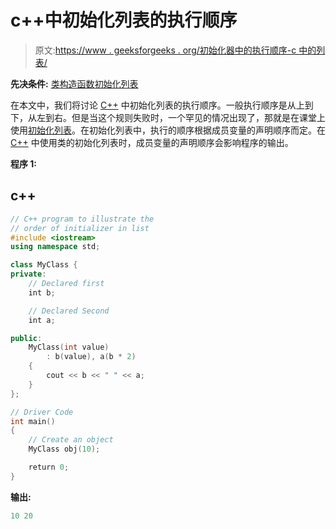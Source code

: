 # c++中初始化列表的执行顺序

> 原文:[https://www . geeksforgeeks . org/初始化器中的执行顺序-c 中的列表/](https://www.geeksforgeeks.org/order-of-execution-in-initializer-list-in-c/)

**先决条件:** [类](https://www.geeksforgeeks.org/c-classes-and-objects/)[构造函数](https://www.geeksforgeeks.org/constructors-c/)[初始化列表](https://www.geeksforgeeks.org/when-do-we-use-initializer-list-in-c/)

在本文中，我们将讨论 [C++](https://www.geeksforgeeks.org/c-plus-plus/) 中初始化列表的执行顺序。一般执行顺序是从上到下，从左到右。但是当这个规则失败时，一个罕见的情况出现了，那就是在课堂上使用[初始化列表](https://www.geeksforgeeks.org/when-do-we-use-initializer-list-in-c/)。在初始化列表中，执行的顺序根据成员变量的声明顺序而定。在 [C++](https://www.geeksforgeeks.org/c-plus-plus/) 中使用类的初始化列表时，成员变量的声明顺序会影响程序的输出。

**程序 1:**

## c++

```cpp
// C++ program to illustrate the
// order of initializer in list
#include <iostream>
using namespace std;

class MyClass {
private:
    // Declared first
    int b;

    // Declared Second
    int a;

public:
    MyClass(int value)
        : b(value), a(b * 2)
    {
        cout << b << " " << a;
    }
};

// Driver Code
int main()
{
    // Create an object
    MyClass obj(10);

    return 0;
}
```

**输出:**

```cpp
10 20

```